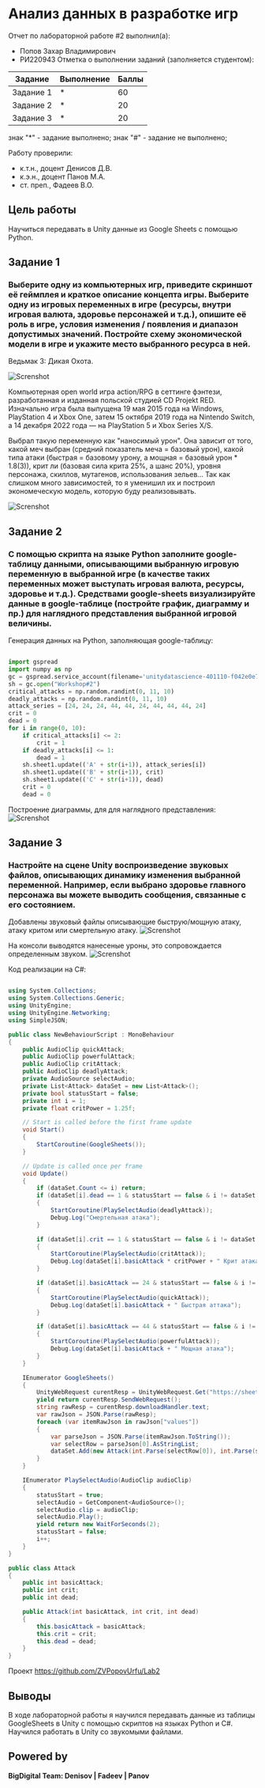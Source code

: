 # Анализ данных в разработке игр
Отчет по лабораторной работе #2 выполнил(а):
- Попов Захар Владимирович
- РИ220943
Отметка о выполнении заданий (заполняется студентом):

| Задание | Выполнение | Баллы |
| ------ | ------ | ------ |
| Задание 1 | * | 60 |
| Задание 2 | * | 20 |
| Задание 3 | * | 20 |

знак "*" - задание выполнено; знак "#" - задание не выполнено;

Работу проверили:
- к.т.н., доцент Денисов Д.В.
- к.э.н., доцент Панов М.А.
- ст. преп., Фадеев В.О.

## Цель работы
Научиться передавать в Unity данные из Google Sheets с помощью Python.
## Задание 1
### Выберите одну из компьютерных игр, приведите скриншот её геймплея и краткое описание концепта игры. Выберите одну из игровых переменных в игре (ресурсы, внутри игровая валюта, здоровье персонажей и т.д.), опишите её роль в игре, условия изменения / появления и диапазон допустимых значений. Постройте схему экономической модели в игре и укажите место выбранного ресурса в ней.

Ведьмак 3: Дикая Охота.

![Screnshot](https://github.com/ZVPopovUrfu/DA-in-gamedev/blob/main/lab2/Ведьмак%203.jpg)

Компьютерная open world игра action/RPG в сеттинге фэнтези, разработанная и изданная польской студией CD Projekt RED. Изначально игра была выпущена 19 мая 2015 года на Windows, PlayStation 4 и Xbox One, затем 15 октября 2019 года на Nintendo Switch, а 14 декабря 2022 года — на PlayStation 5 и Xbox Series X/S.

Выбрал такую переменную как "наносимый урон". Она зависит от того, какой меч выбран (средний показатель меча = базовый урон), какой типа атаки (быстрая = базовому урону, а мощная = базовый урон * 1.8(3)), крит ли (базовая сила крита 25%, а шанс 20%), уровня персонажа, скиллов, мутагенов, использования зельев... Так как слишком много зависимостей, то я уменишил их и построил экономеческую модель, которую буду реализовывать. 

![Screnshot](https://github.com/ZVPopovUrfu/DA-in-gamedev/blob/main/lab2/Модель.png)

## Задание 2
### С помощью скрипта на языке Python заполните google-таблицу данными, описывающими выбранную игровую переменную в выбранной игре (в качестве таких переменных может выступать игровая валюта, ресурсы, здоровье и т.д.). Средствами google-sheets визуализируйте данные в google-таблице (постройте график, диаграмму и пр.) для наглядного представления выбранной игровой величины.

Генерация данных на Python, заполняющая google-таблицу:
```py

import gspread
import numpy as np
gc = gspread.service_account(filename='unitydatascience-401110-f042e0e7c814.json')
sh = gc.open("Workshop#2")
critical_attacks = np.random.randint(0, 11, 10)
deadly_attacks = np.random.randint(0, 11, 10)
attack_series = [24, 24, 24, 44, 44, 24, 44, 44, 44, 24]
crit = 0
dead = 0
for i in range(0, 10):
    if critical_attacks[i] <= 2:
        crit = 1
    if deadly_attacks[i] <= 1:
        dead = 1
    sh.sheet1.update(('A' + str(i+1)), attack_series[i])
    sh.sheet1.update(('B' + str(i+1)), crit)
    sh.sheet1.update(('C' + str(i+1)), dead)
    crit = 0
    dead = 0

```

Построение диаграммы, для для наглядного представления:
![Screnshot](https://github.com/ZVPopovUrfu/DA-in-gamedev/blob/main/lab2/Данные.png)

## Задание 3
### Настройте на сцене Unity воспроизведение звуковых файлов, описывающих динамику изменения выбранной переменной. Например, если выбрано здоровье главного персонажа вы можете выводить сообщения, связанные с его состоянием.

Добавлены звуковый файлы описывающие быструю/мощную атаку, атаку критом или смертельную атаку. 
![Screnshot](https://github.com/ZVPopovUrfu/DA-in-gamedev/blob/main/lab2/ЗвуковыеФайлы.png)

На консоли выводятся нанесеные уроны, это сопровождается определенным звуком.
![Screnshot](https://github.com/ZVPopovUrfu/DA-in-gamedev/blob/main/lab2/ВыводНаКонсоль.png)

Код реализации на C#:
```C#

using System.Collections;
using System.Collections.Generic;
using UnityEngine;
using UnityEngine.Networking;
using SimpleJSON;

public class NewBehaviourScript : MonoBehaviour
{
    public AudioClip quickAttack;
    public AudioClip powerfulAttack;
    public AudioClip critAttack;
    public AudioClip deadlyAttack;
    private AudioSource selectAudio;
    private List<Attack> dataSet = new List<Attack>();
    private bool statusStart = false;
    private int i = 1;
    private float critPower = 1.25f;

    // Start is called before the first frame update
    void Start()
    {
        StartCoroutine(GoogleSheets());
    }

    // Update is called once per frame
    void Update()
    {
        if (dataSet.Count <= i) return;
        if (dataSet[i].dead == 1 & statusStart == false & i != dataSet.Count)
        {
            StartCoroutine(PlaySelectAudio(deadlyAttack));
            Debug.Log("Смертельная атака");
        }

        if (dataSet[i].crit == 1 & statusStart == false & i != dataSet.Count)
        {
            StartCoroutine(PlaySelectAudio(critAttack));
            Debug.Log(dataSet[i].basicAttack * critPower + " Крит атака");
        }

        if (dataSet[i].basicAttack == 24 & statusStart == false & i != dataSet.Count)
        {
            StartCoroutine(PlaySelectAudio(quickAttack));
            Debug.Log(dataSet[i].basicAttack + " Быстрая аттака");
        }

        if (dataSet[i].basicAttack == 44 & statusStart == false & i != dataSet.Count)
        {
            StartCoroutine(PlaySelectAudio(powerfulAttack));
            Debug.Log(dataSet[i].basicAttack + " Мощная атака");
        }
    }

    IEnumerator GoogleSheets()
    {
        UnityWebRequest curentResp = UnityWebRequest.Get("https://sheets.googleapis.com/v4/spreadsheets/1btlBkjaLx9OtJLb8JK0o73Wf0c_RtRDLtCd-qPdc6K8/values/Лист1?key=AIzaSyCtabUSp8PfgZ_D571iSW71DDh-o69wUrM");
        yield return curentResp.SendWebRequest();
        string rawResp = curentResp.downloadHandler.text;
        var rawJson = JSON.Parse(rawResp);
        foreach (var itemRawJson in rawJson["values"])
        {
            var parseJson = JSON.Parse(itemRawJson.ToString());
            var selectRow = parseJson[0].AsStringList;
            dataSet.Add(new Attack(int.Parse(selectRow[0]), int.Parse(selectRow[1]), int.Parse(selectRow[2])));
        }
    }

    IEnumerator PlaySelectAudio(AudioClip audioClip)
    {
        statusStart = true;
        selectAudio = GetComponent<AudioSource>();
        selectAudio.clip = audioClip;
        selectAudio.Play();
        yield return new WaitForSeconds(2);
        statusStart = false;
        i++;
    }
}

public class Attack
{
    public int basicAttack;
    public int crit;
    public int dead;

    public Attack(int basicAttack, int crit, int dead)
    {
        this.basicAttack = basicAttack;
        this.crit = crit;
        this.dead = dead;
    }
}


```

Проект https://github.com/ZVPopovUrfu/Lab2

## Выводы

В ходе лабораторной работы я научился передавать данные из таблицы GoogleSheets в Unity с помощью скриптов на языках Python и C#. Научился работать в Unity со звукомыми файлами.

## Powered by

**BigDigital Team: Denisov | Fadeev | Panov**
